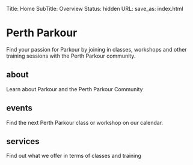 Title: Home
SubTitle: Overview
Status: hidden
URL:
save_as: index.html

# Perth Parkour
Find your passion for Parkour by joining in classes, workshops and other training sessions with the Perth Parkour community.

<div class="pure-g">
    <div class="pure-u-1 pure-u-md-1-3"><h2>about</h2>
        Learn about Parkour and the Perth Parkour Community
    </div>
    <div class="pure-u-1 pure-u-md-1-3"><h2>events</h2>
        Find the next Perth Parkour class or workshop on our calendar.
    </div>
    <div class="pure-u-1 pure-u-md-1-3"><h2>services</h2>
        Find out what we offer in terms of classes and training
    </div>
</div>
